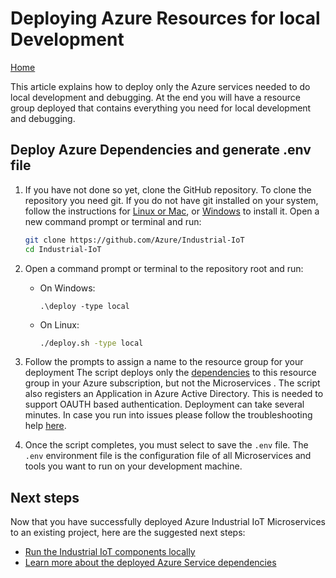 # Deploying Azure Resources for local Development

[Home](readme.md)

This article explains how to deploy only the Azure services needed to do local development and debugging.   At the end you will have a resource group deployed that contains everything you need for local development and debugging.

## Deploy Azure Dependencies and generate .env file

1. If you have not done so yet, clone the GitHub repository.  To clone the repository you need git.  If you do not have git installed on your system, follow the instructions for [Linux or Mac](https://git-scm.com/book/en/v2/Getting-Started-Installing-Git), or [Windows](https://gitforwindows.org/) to install it.  Open a new command prompt or terminal and run:

   ```bash
   git clone https://github.com/Azure/Industrial-IoT
   cd Industrial-IoT
   ```

2. Open a command prompt or terminal to the repository root and run:

   - On Windows:

     ```pwsh
     .\deploy -type local
     ```

   - On Linux:

     ```bash
     ./deploy.sh -type local
     ```

3. Follow the prompts to assign a name to the resource group for your deployment  The script deploys only the [dependencies](../services/dependencies.md) to this resource group in your Azure subscription, but not the Microservices .  The script also registers an Application in Azure Active Directory.  This is needed to support OAUTH based authentication.
   Deployment can take several minutes.  In case you run into issues please follow the troubleshooting help [here](howto-deploy-all-in-one.md).

4. Once the script completes, you must select to save the `.env` file.  The `.env` environment file is the configuration file of all Microservices and tools you want to run on your development machine.  

## Next steps

Now that you have successfully deployed Azure Industrial IoT Microservices to an existing project, here are the suggested next steps:

- [Run the Industrial IoT components locally](howto-run-microservices-locally.md)
- [Learn more about the deployed Azure Service dependencies](../services/dependencies.md)
